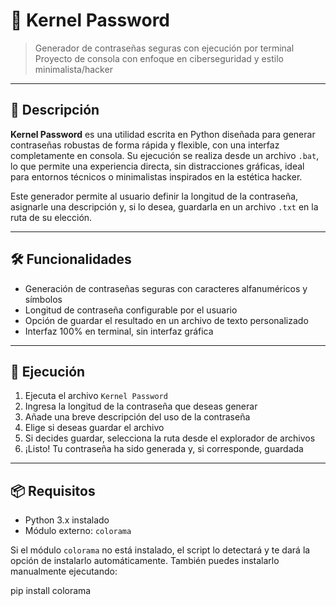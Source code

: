 # 🔐 Kernel Password

> Generador de contraseñas seguras con ejecución por terminal  
> Proyecto de consola con enfoque en ciberseguridad y estilo minimalista/hacker

---

## 📌 Descripción

**Kernel Password** es una utilidad escrita en Python diseñada para generar contraseñas robustas de forma rápida y flexible, con una interfaz completamente en consola. Su ejecución se realiza desde un archivo `.bat`, lo que permite una experiencia directa, sin distracciones gráficas, ideal para entornos técnicos o minimalistas inspirados en la estética hacker.

Este generador permite al usuario definir la longitud de la contraseña, asignarle una descripción y, si lo desea, guardarla en un archivo `.txt` en la ruta de su elección.

---

## 🛠️ Funcionalidades

- Generación de contraseñas seguras con caracteres alfanuméricos y símbolos
- Longitud de contraseña configurable por el usuario
- Opción de guardar el resultado en un archivo de texto personalizado
- Interfaz 100% en terminal, sin interfaz gráfica

---

## 🚀 Ejecución

1. Ejecuta el archivo `Kernel Password`
2. Ingresa la longitud de la contraseña que deseas generar
3. Añade una breve descripción del uso de la contraseña
4. Elige si deseas guardar el archivo
5. Si decides guardar, selecciona la ruta desde el explorador de archivos
6. ¡Listo! Tu contraseña ha sido generada y, si corresponde, guardada

---

## 📦 Requisitos

- Python 3.x instalado
- Módulo externo: `colorama`

Si el módulo `colorama` no está instalado, el script lo detectará y te dará la opción de instalarlo automáticamente. También puedes instalarlo manualmente ejecutando:

pip install colorama
